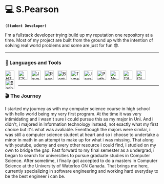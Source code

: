 # 💻 S.Pearson
**`(Student Developer)`**

I'm a fullstack developer trying build up my reputation one repository at a time. Most of my project are built from the ground up with the intention of solving real world problems and some are just for fun 😎.

---

### 🔨 Languages and Tools
<div>
<img align="left" alt="HTML" width="30px" style="padding-right:10px;" src="https://cdn.jsdelivr.net/gh/devicons/devicon/icons/html5/html5-plain.svg" />
<img align="left" alt="CSS" width="30px" style="padding-right:10px;" src="https://cdn.jsdelivr.net/gh/devicons/devicon/icons/css3/css3-plain.svg" />
<img align="left" alt="JavaScript" width="30px" style="padding-right:10px;" 
src="https://cdn.jsdelivr.net/gh/devicons/devicon/icons/javascript/javascript-plain.svg" />
<img align="left" alt="React" width="30px" style="padding-right:10px;" src="https://cdn.jsdelivr.net/gh/devicons/devicon/icons/react/react-original.svg" />
<img align="left" alt="BootStrap" width="30px" style="padding-right:10px;" src="https://cdn.jsdelivr.net/gh/devicons/devicon/icons/bootstrap/bootstrap-original.svg" />
<img align="left" alt="TypeScript" width="30px" style="padding-right:10px;" src="https://cdn.jsdelivr.net/gh/devicons/devicon/icons/typescript/typescript-plain.svg" />
<img align="left" alt="Java" width="30px" style="padding-right:10px;" src="https://cdn.jsdelivr.net/gh/devicons/devicon/icons/java/java-original.svg"/>
<img align="left" alt="Python" width="30px" style="padding-right:10px;" src="https://cdn.jsdelivr.net/gh/devicons/devicon/icons/python/python-plain.svg" />
<img align="left" alt="NodeJS" width="30px" style="padding-right:10px;" src="https://cdn.jsdelivr.net/gh/devicons/devicon/icons/nodejs/nodejs-original.svg" />
<img align="left" alt="Git" width="30px" style="padding-right:10px;"
src="https://cdn.jsdelivr.net/gh/devicons/devicon/icons/git/git-original.svg" />
<img align="left" alt="GitHub" width="30px" style="padding-right:10px;" src="https://cdn.jsdelivr.net/gh/devicons/devicon/icons/github/github-original.svg" />
<img align="left" alt="Bash" width="30px" style="padding-right:10px;" src="https://cdn.jsdelivr.net/gh/devicons/devicon/icons/bash/bash-original.svg" />
</div>
<br>
<br>

---
### 🎬 The Journey
I started my journey as with my computer science course in high school with hello world being my  very first program. At the time it was very intimidating and i wasn't sure i could pursue this as my major in Uni. And i didn't, i majored in Information technology instead, not exactly what my first choice but it's what was avaliable. Eventhough the majors were similar, i was still a computer science student at heart and so i choose to undertake a minor in math in an attempt to make up for what i was missing. That along with youtube, udemy and every other resource i could find, i studied on my own to bridge the gap. Fast forward to my final semester as a undergrad, i began to search for universities to pursue graduate studies in Computer Science. After sometime, i finally got accepted to do a masters in Computer Science at the University of Waterloo ON Canada. That brings me here, currently specializing in software engineering and working hard everyday to be the best engineer i can be.    
